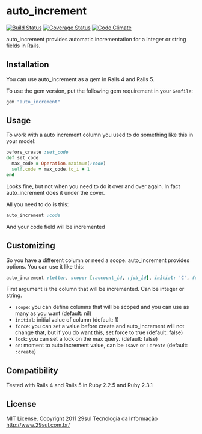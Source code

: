 # auto_increment

[![Build Status](https://travis-ci.org/felipediesel/auto_increment.svg?branch=master)](https://travis-ci.org/felipediesel/auto_increment)
[![Coverage Status](https://coveralls.io/repos/felipediesel/auto_increment/badge.svg?branch=master)](https://coveralls.io/r/felipediesel/auto_increment?branch=master)
[![Code Climate](https://codeclimate.com/github/felipediesel/auto_increment/badges/gpa.svg)](https://codeclimate.com/github/felipediesel/auto_increment)

auto_increment provides automatic incrementation for a integer or string fields in Rails.

## Installation

You can use auto_increment as a gem in Rails 4 and Rails 5.

To use the gem version, put the following gem requirement in your `Gemfile`:

```ruby
gem "auto_increment"
```

## Usage

To work with a auto increment column you used to do something like this in your model:

```ruby
before_create :set_code
def set_code
  max_code = Operation.maximum(:code)
  self.code = max_code.to_i + 1
end
```

Looks fine, but not when you need to do it over and over again. In fact auto_increment does it under the cover.

All you need to do is this:

```ruby
auto_increment :code
```

And your code field will be incremented


## Customizing

So you have a different column or need a scope. auto_increment provides options. You can use it like this:
```ruby
auto_increment :letter, scope: [:account_id, :job_id], initial: 'C', force: true, lock: false, on: :save
```
First argument is the column that will be incremented. Can be integer or string.

* `scope`: you can define columns that will be scoped and you can use as many as you want (default: nil)
* `initial`: initial value of column (default: 1)
* `force`: you can set a value before create and auto_increment will not change that, but if you do want this, set force to true (default: false)
* `lock`: you can set a lock on the max query. (default: false)
* `on`: moment to auto increment value, can be `:save` or `:create` (default: `:create`)


## Compatibility

Tested with Rails 4 and Rails 5 in Ruby 2.2.5 and Ruby 2.3.1

## License

MIT License. Copyright 2011 29sul Tecnologia da Informação <http://www.29sul.com.br/>
